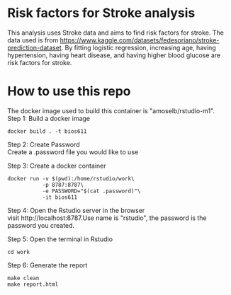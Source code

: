 # Risk factors for Stroke analysis  

This analysis uses Stroke data and aims to find risk factors for stroke. The data used is from https://www.kaggle.com/datasets/fedesoriano/stroke-prediction-dataset. By fitting logistic regression, increasing age, having hypertension, having heart disease, and having higher blood glucose are risk factors for stroke.  

# How to use this repo  
The docker image used to build this container is "amoselb/rstudio-m1".  
Step 1: Build a docker image
```
docker build . -t bios611
```

Step 2: Create Password  
Create a .password file you would like to use  

Step 3: Create a docker container
```
docker run -v $(pwd):/home/rstudio/work\
           -p 8787:8787\
           -e PASSWORD="$(cat .password)"\
           -it bios611
```
Step 4: Open the Rstudio server in the browser  
visit http://localhost:8787.Use name is "rstudio", the password is the password you created.  

Step 5: Open the terminal in Rstudio  
```
cd work
```

Step 6: Generate the report  
```
make clean
make report.html
```
